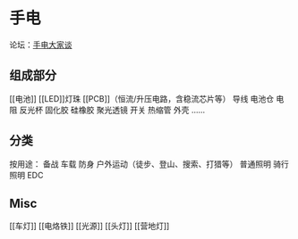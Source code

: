 # 手电


论坛：[手电大家谈](https://www.shoudian.org/)


## 组成部分
[[电池]]
[[LED]]灯珠
[[PCB]]（恒流/升压电路，含稳流芯片等）
导线
电池仓
电阻
反光杯
固化胶
硅橡胶
聚光透镜
开关
热缩管
外壳
……

## 分类

按用途：
备战
车载
防身
户外运动（徒步、登山、搜索、打猎等）
普通照明
骑行照明
EDC



## Misc

[[车灯]]
[[电烙铁]]
[[光源]]
[[头灯]]
[[营地灯]]

